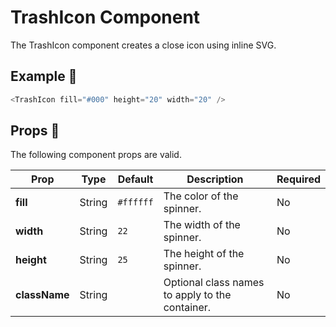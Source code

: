 # TrashIcon Component

The TrashIcon component creates a close icon using inline SVG.

## Example 🚀

```javascript
<TrashIcon fill="#000" height="20" width="20" />
```

## Props 🔧

The following component props are valid.

| Prop          | Type   | Default   | Description                                     | Required |
| ------------- | ------ | --------- | ----------------------------------------------- | -------- |
| **fill**      | String | `#ffffff` | The color of the spinner.                       | No       |
| **width**     | String | `22`      | The width of the spinner.                       | No       |
| **height**    | String | `25`      | The height of the spinner.                      | No       |
| **className** | String |           | Optional class names to apply to the container. | No       |
